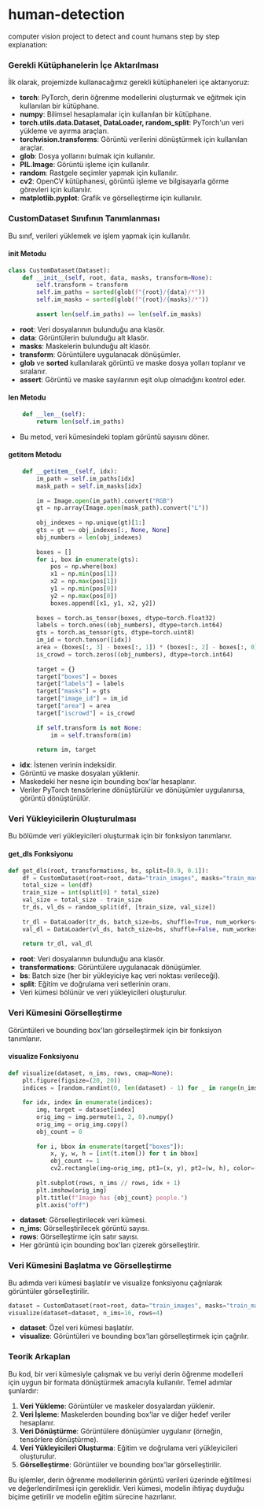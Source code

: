# human-detection
computer vision project to detect and count humans
step by step explanation:
### Gerekli Kütüphanelerin İçe Aktarılması

İlk olarak, projemizde kullanacağımız gerekli kütüphaneleri içe aktarıyoruz:
- **torch**: PyTorch, derin öğrenme modellerini oluşturmak ve eğitmek için kullanılan bir kütüphane.
- **numpy**: Bilimsel hesaplamalar için kullanılan bir kütüphane.
- **torch.utils.data.Dataset, DataLoader, random_split**: PyTorch'un veri yükleme ve ayırma araçları.
- **torchvision.transforms**: Görüntü verilerini dönüştürmek için kullanılan araçlar.
- **glob**: Dosya yollarını bulmak için kullanılır.
- **PIL.Image**: Görüntü işleme için kullanılır.
- **random**: Rastgele seçimler yapmak için kullanılır.
- **cv2**: OpenCV kütüphanesi, görüntü işleme ve bilgisayarla görme görevleri için kullanılır.
- **matplotlib.pyplot**: Grafik ve görselleştirme için kullanılır.

### CustomDataset Sınıfının Tanımlanması

Bu sınıf, verileri yüklemek ve işlem yapmak için kullanılır.

#### __init__ Metodu

```python
class CustomDataset(Dataset):
    def __init__(self, root, data, masks, transform=None):
        self.transform = transform
        self.im_paths = sorted(glob(f"{root}/{data}/*"))
        self.im_masks = sorted(glob(f"{root}/{masks}/*"))
        
        assert len(self.im_paths) == len(self.im_masks)
```

- **root**: Veri dosyalarının bulunduğu ana klasör.
- **data**: Görüntülerin bulunduğu alt klasör.
- **masks**: Maskelerin bulunduğu alt klasör.
- **transform**: Görüntülere uygulanacak dönüşümler.
- **glob** ve **sorted** kullanılarak görüntü ve maske dosya yolları toplanır ve sıralanır.
- **assert**: Görüntü ve maske sayılarının eşit olup olmadığını kontrol eder.

#### __len__ Metodu

```python
    def __len__(self):
        return len(self.im_paths)
```

- Bu metod, veri kümesindeki toplam görüntü sayısını döner.

#### __getitem__ Metodu

```python
    def __getitem__(self, idx):
        im_path = self.im_paths[idx]
        mask_path = self.im_masks[idx]
        
        im = Image.open(im_path).convert("RGB")
        gt = np.array(Image.open(mask_path).convert("L"))
        
        obj_indexes = np.unique(gt)[1:]
        gts = gt == obj_indexes[:, None, None]
        obj_numbers = len(obj_indexes)
        
        boxes = []
        for i, box in enumerate(gts):
            pos = np.where(box)
            x1 = np.min(pos[1])
            x2 = np.max(pos[1])
            y1 = np.min(pos[0])
            y2 = np.max(pos[0])
            boxes.append([x1, y1, x2, y2])
            
        boxes = torch.as_tensor(boxes, dtype=torch.float32)
        labels = torch.ones((obj_numbers), dtype=torch.int64)
        gts = torch.as_tensor(gts, dtype=torch.uint8)
        im_id = torch.tensor([idx])
        area = (boxes[:, 3] - boxes[:, 1]) * (boxes[:, 2] - boxes[:, 0])
        is_crowd = torch.zeros((obj_numbers), dtype=torch.int64)
        
        target = {}
        target["boxes"] = boxes
        target["labels"] = labels
        target["masks"] = gts
        target["image_id"] = im_id
        target["area"] = area
        target["iscrowd"] = is_crowd
        
        if self.transform is not None:
            im = self.transform(im)
        
        return im, target
```

- **idx**: İstenen verinin indeksidir.
- Görüntü ve maske dosyaları yüklenir.
- Maskedeki her nesne için bounding box'lar hesaplanır.
- Veriler PyTorch tensörlerine dönüştürülür ve dönüşümler uygulanırsa, görüntü dönüştürülür.

### Veri Yükleyicilerin Oluşturulması

Bu bölümde veri yükleyicileri oluşturmak için bir fonksiyon tanımlanır.

#### get_dls Fonksiyonu

```python
def get_dls(root, transformations, bs, split=[0.9, 0.1]):
    df = CustomDataset(root=root, data="train_images", masks="train_masks", transform=transformations)
    total_size = len(df)
    train_size = int(split[0] * total_size)
    val_size = total_size - train_size
    tr_ds, vl_ds = random_split(df, [train_size, val_size])
    
    tr_dl = DataLoader(tr_ds, batch_size=bs, shuffle=True, num_workers=4)
    val_dl = DataLoader(vl_ds, batch_size=bs, shuffle=False, num_workers=4)
    
    return tr_dl, val_dl
```

- **root**: Veri dosyalarının bulunduğu ana klasör.
- **transformations**: Görüntülere uygulanacak dönüşümler.
- **bs**: Batch size (her bir yükleyiciye kaç veri noktası verileceği).
- **split**: Eğitim ve doğrulama veri setlerinin oranı.
- Veri kümesi bölünür ve veri yükleyicileri oluşturulur.

### Veri Kümesini Görselleştirme

Görüntüleri ve bounding box'ları görselleştirmek için bir fonksiyon tanımlanır.

#### visualize Fonksiyonu

```python
def visualize(dataset, n_ims, rows, cmap=None):
    plt.figure(figsize=(20, 20))
    indices = [random.randint(0, len(dataset) - 1) for _ in range(n_ims)]
    
    for idx, index in enumerate(indices):
        img, target = dataset[index]
        orig_img = img.permute(1, 2, 0).numpy()
        orig_img = orig_img.copy()
        obj_count = 0
        
        for i, bbox in enumerate(target["boxes"]):
            x, y, w, h = [int(t.item()) for t in bbox]
            obj_count += 1
            cv2.rectangle(img=orig_img, pt1=(x, y), pt2=(w, h), color=(0, 255, 0), thickness=3)
        
        plt.subplot(rows, n_ims // rows, idx + 1)
        plt.imshow(orig_img)
        plt.title(f"Image has {obj_count} people.")
        plt.axis("off")
```

- **dataset**: Görselleştirilecek veri kümesi.
- **n_ims**: Görselleştirilecek görüntü sayısı.
- **rows**: Görselleştirme için satır sayısı.
- Her görüntü için bounding box'ları çizerek görselleştirir.

### Veri Kümesini Başlatma ve Görselleştirme

Bu adımda veri kümesi başlatılır ve visualize fonksiyonu çağrılarak görüntüler görselleştirilir.

```python
dataset = CustomDataset(root=root, data="train_images", masks="train_masks", transform=tfs)
visualize(dataset=dataset, n_ims=16, rows=4)
```

- **dataset**: Özel veri kümesi başlatılır.
- **visualize**: Görüntüleri ve bounding box'ları görselleştirmek için çağrılır.

### Teorik Arkaplan

Bu kod, bir veri kümesiyle çalışmak ve bu veriyi derin öğrenme modelleri için uygun bir formata dönüştürmek amacıyla kullanılır. Temel adımlar şunlardır:

1. **Veri Yükleme**: Görüntüler ve maskeler dosyalardan yüklenir.
2. **Veri İşleme**: Maskelerden bounding box'lar ve diğer hedef veriler hesaplanır.
3. **Veri Dönüştürme**: Görüntülere dönüşümler uygulanır (örneğin, tensörlere dönüştürme).
4. **Veri Yükleyicileri Oluşturma**: Eğitim ve doğrulama veri yükleyicileri oluşturulur.
5. **Görselleştirme**: Görüntüler ve bounding box'lar görselleştirilir.

Bu işlemler, derin öğrenme modellerinin görüntü verileri üzerinde eğitilmesi ve değerlendirilmesi için gereklidir. Veri kümesi, modelin ihtiyaç duyduğu biçime getirilir ve modelin eğitim sürecine hazırlanır.
